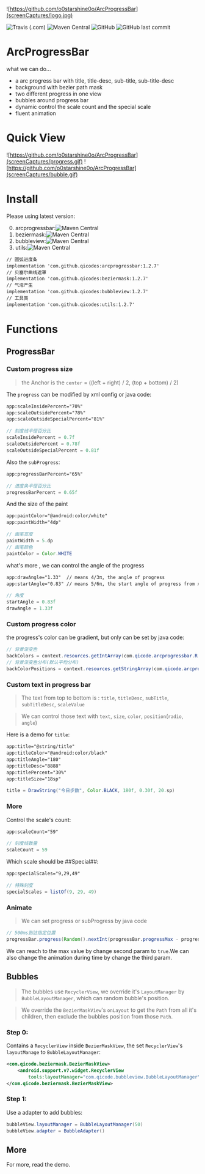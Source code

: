 ![https://github.com/o0starshine0o/ArcProgressBar](screenCaptures/logo.jpg)

![Travis (.com)](https://img.shields.io/travis/com/o0starshine0o/ArcProgressBar)
![Maven Central](https://img.shields.io/maven-central/v/com.github.qicodes/arcprogressbar)
![GitHub](https://img.shields.io/github/license/o0starshine0o/ArcProgressBar)
![GitHub last commit](https://img.shields.io/github/last-commit/o0starshine0o/ArcProgressBar)

# ArcProgressBar

what we can do...
* a arc progress bar with title, title-desc, sub-title, sub-title-desc
* background with bezier path mask
* two different progress in one view
* bubbles around progress bar
* dynamic control the scale count and the special scale
* fluent animation

# Quick View

![https://github.com/o0starshine0o/ArcProgressBar](screenCaptures/progress.gif)
![https://github.com/o0starshine0o/ArcProgressBar](screenCaptures/bubble.gif)
# Install
Please using latest version:

0. arcprogressbar:![Maven Central](https://img.shields.io/maven-central/v/com.github.qicodes/arcprogressbar)
1. beziermask:![Maven Central](https://img.shields.io/maven-central/v/com.github.qicodes/beziermask)
2. bubbleview:![Maven Central](https://img.shields.io/maven-central/v/com.github.qicodes/bubbleview)
3. utils:![Maven Central](https://img.shields.io/maven-central/v/com.github.qicodes/utils)
```xml
// 圆弧进度条
implementation 'com.github.qicodes:arcprogressbar:1.2.7'
// 贝塞尔曲线遮罩
implementation 'com.github.qicodes:beziermask:1.2.7'
// 气泡产生
implementation 'com.github.qicodes:bubbleview:1.2.7'
// 工具类
implementation 'com.github.qicodes:utils:1.2.7'
```

# Functions

## ProgressBar

### Custom progress size
> the Anchor is the `center` = ((left + right) / 2, (top + bottom) / 2)

The `progress` can be modified by xml config or java code:
```xml
app:scaleInsidePercent="70%"
app:scaleOutsidePercent="78%"
app:scaleOutsideSpecialPercent="81%"
```

```java
// 刻度线半径百分比
scaleInsidePercent = 0.7f
scaleOutsidePercent = 0.78f
scaleOutsideSpecialPercent = 0.81f
``` 
Also the `subProgress`:
```xml
app:progressBarPercent="65%"
```
```java
// 进度条半径百分比
progressBarPercent = 0.65f
```
And the size of the paint
```xml
app:paintColor="@android:color/white"
app:paintWidth="4dp"
```
```java
// 画笔宽度
paintWidth = 5.dp
// 画笔颜色
paintColor = Color.WHITE
``` 
what's more , we can control the angle of the progress
```xml
app:drawAngle="1.33"  // means 4/3π, the angle of progress
app:startAngle="0.83" // means 5/6π, the start angle of progress from x positive 
```
```java
// 角度
startAngle = 0.83f
drawAngle = 1.33f
```

### Custom progress color

the progress's color can be gradient, but only can be set by java code:
```java
// 背景渐变色
backColors = context.resources.getIntArray(com.qicode.arcprogressbar.R.array.color_gradient)
// 背景渐变色分布(默认平均分布)
backColorPositions = context.resources.getStringArray(com.qicode.arcprogressbar.R.array.position_gradient).map { it.toFloat() }.toFloatArray()
```

### Custom text in progress bar
> The text from top to bottom is : `title`, `titleDesc`, `subTitle`, `subTitleDesc`, `scaleValue`

> We can control those text with `text`, `size`, `color`, `position`(`radio`, `angle`)

Here is a demo for `title`:

```xml
app:title="@string/title"
app:titleColor="@android:color/black"
app:titleAngle="180"
app:titleDesc="8888"
app:titlePercent="30%"
app:titleSize="18sp"
```
```java
title = DrawString("今日步数", Color.BLACK, 180f, 0.30f, 20.sp)
```
### More
Control the scale's count:
```xml
app:scaleCount="59"
```
```java
// 刻度线数量
scaleCount = 59
```

Which scale should be ##Special##:
```xml
app:specialScales="9,29,49"
```
```java
// 特殊刻度
specialScales = listOf(9, 29, 49)
``` 

### Animate
> We can set progress or subProgress by java code

```java
// 500ms到达指定位置
progressBar.progress(Random().nextInt(progressBar.progressMax - progressBar.progressMin + 1) + progressBar.progressMin, false, 500)
``` 

We can reach to the max value by change second param to `true`.We can also change the animation during time by change the third param.

## Bubbles
> The bubbles use `RecyclerView`, we override it's `LayoutManager` by `BubbleLayoutManager`, which can random bubble's position.

> We override the `BezierMaskView`'s `onLayout` to get the `Path` from all it's children, then exclude the bubbles position from those `Path`.

### Step 0:
Contains a `RecyclerView` inside `BezierMaskView`, the set `RecyclerView`'s `layoutManage` to `BubbleLayoutManager`:
```xml
<com.qicode.beziermask.BezierMaskView>
    <android.support.v7.widget.RecyclerView
        tools:layoutManager="com.qicode.bubbleview.BubbleLayoutManager" />
</com.qicode.beziermask.BezierMaskView>
```
### Step 1:
Use a adapter to add bubbles:
```java
bubbleView.layoutManager = BubbleLayoutManager(50)
bubbleView.adapter = BubbleAdapter()
```
## More
For more, read the demo.
